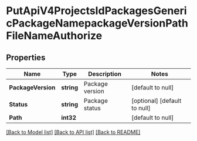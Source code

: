 # PutApiV4ProjectsIdPackagesGenericPackageNamepackageVersionPathFileNameAuthorize

## Properties
Name | Type | Description | Notes
------------ | ------------- | ------------- | -------------
**PackageVersion** | **string** | Package version | [default to null]
**Status** | **string** | Package status | [optional] [default to null]
**Path** | **int32** |  | [default to null]

[[Back to Model list]](../README.md#documentation-for-models) [[Back to API list]](../README.md#documentation-for-api-endpoints) [[Back to README]](../README.md)


